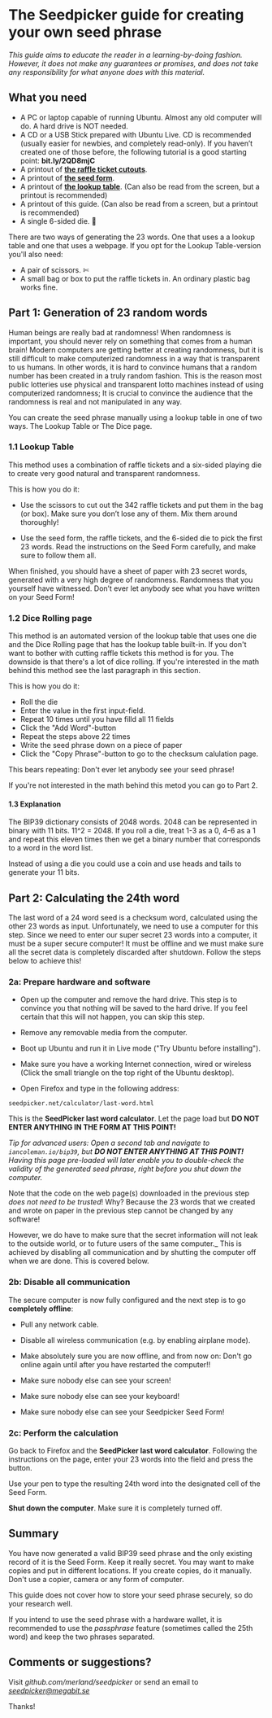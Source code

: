 # The Seedpicker guide for creating your own seed phrase

_This guide aims to educate the reader in a learning-by-doing
fashion. However, it does not make any guarantees or promises, and does
not take any responsibility for what anyone does with this material._

## What you need

* A PC or laptop capable of running Ubuntu. Almost any old computer will
  do. A hard drive is NOT needed.
* A CD or a USB Stick prepared with Ubuntu Live. CD is recommended
(usually easier for newbies, and completely read-only). If you haven’t
created one of those before, the following tutorial is a good starting
point: **bit.ly/2QD8mjC**
* A printout of **[the raffle ticket cutouts](SeedPicker_Ticket_Cutouts.pdf)**.
* A printout of **[the seed form](SeedPicker_Seed_Form.pdf)**.
* A printout of **[the lookup table](SeedPicker_Lookup_Table.pdf)**.
(Can also be read from the screen, but a printout is recommended)
* A printout of this guide. (Can also be read from a screen, but a
  printout is recommended)
* A single 6-sided die. 🎲

There are two ways of generating the 23 words. One that uses a a lookup
table and one that uses a webpage.  If you opt for the Lookup
Table-version you'll also need: 

* A pair of scissors. ✄ 
* A small bag or box to put the raffle tickets in. An ordinary plastic
bag works fine.

## Part 1: Generation of 23 random words
Human beings are really bad at randomness! When randomness is important,
you should never rely on something that comes from a human brain!
Modern computers are getting better at creating randomness, but it is
still difficult to make computerized randomness in a way that is
transparent to us humans. In other words, it is hard to convince humans
that a random number has been created in a truly random fashion. This is
the reason most public lotteries use physical and transparent lotto
machines instead of using computerized randomness; It is crucial to
convince the audience that the randomness is real and not manipulated in
any way.

You can create the seed phrase manually using a lookup table in one of
two ways. The Lookup Table or The Dice page.

### 1.1 Lookup Table

This method uses a combination of raffle tickets and a six-sided playing
die to create very good natural and transparent randomness.

This is how you do it: 

* Use the scissors to cut out the 342 raffle tickets and put them in the
bag (or box). Make sure you don’t lose any of them. Mix them around
thoroughly!

* Use the seed form, the raffle tickets, and the 6-sided die to pick the
first 23 words. Read the instructions on the Seed Form carefully, and
make sure to follow them all.

When finished, you should have a sheet of paper with 23 secret words,
generated with a very high degree of randomness.  Randomness that you
yourself have witnessed. Don’t ever let anybody see what you have
written on your Seed Form!

### 1.2 Dice Rolling page

This method is an automated version of the lookup table that uses one
die and the Dice Rolling page that has the lookup table built-in. If you
don't want to bother with cutting raffle tickets this method is for you. 
The downside is that there's a lot of dice rolling. If you're interested
in the math behind this method see the last paragraph in this section.

This is how you do it:

* Roll the die
* Enter the value in the first input-field.
* Repeat 10 times until you have filld all 11 fields
* Click the "Add Word"-button
* Repeat the steps above 22 times
* Write the seed phrase down on a piece of paper
* Click the "Copy Phrase"-button to go to the checksum calulation page. 

This bears repeating: Don't ever let anybody see your seed phrase!

If you're not interested in the math behind this metod you can go to
Part 2.

#### 1.3 Explanation
The BIP39 dictionary consists of 2048 words. 2048 can be represented
in binary with 11 bits. 11^2 = 2048. If you roll a die, treat 1-3 
as a 0, 4-6 as a 1 and repeat this eleven times then we get a binary
number that corresponds to a word in the word list.

Instead of using a die you could use a coin and use heads and tails
to generate your 11 bits.  

## Part 2: Calculating the 24th word

The last word of a 24 word seed is a checksum word, calculated using the
other 23 words as input. Unfortunately, we need to use a computer for
this step. Since we need to enter our super secret 23 words into a
computer, it must be a super secure computer! It must be offline and we
must make sure all the secret data is completely discarded after
shutdown.  Follow the steps below to achieve this!


### 2a: Prepare hardware and software 

* Open up the computer and remove the hard drive. This step is to
convince you that nothing will be saved to the hard drive. If you feel
certain that this will not happen, you can skip this step.

* Remove any removable media from the computer.

* Boot up Ubuntu and run it in Live mode ("Try Ubuntu before
  installing").

* Make sure you have a working Internet connection, wired or wireless
(Click the small triangle on the top right of the Ubuntu desktop).

* Open Firefox and type in the following address:

```seedpicker.net/calculator/last-word.html```

This is the **SeedPicker last word calculator**. Let the page load but
**DO NOT ENTER ANYTHING IN THE FORM AT THIS POINT!**

*Tip for advanced users: Open a second tab and navigate to
```iancoleman.io/bip39```, but **DO NOT ENTER ANYTHING AT THIS POINT!**
Having this page pre-loaded will later enable you to double-check the
validity of the generated seed phrase, right before you shut down the
computer.*

Note that the code on the web page(s) downloaded in the previous step
_does not need to be trusted_!  Why? Because the 23 words that we
created and wrote on paper in the previous step cannot be changed by any
software!

However, we do have to make sure that the secret information will not
leak to the outside world, or to future users of the same computer._
This is achieved by disabling all communication and by shutting the
computer off when we are done.  This is covered below.

### 2b: Disable all communication
The secure computer is now fully configured and the next step is to go
**completely offline**:

* Pull any network cable.

* Disable all wireless communication (e.g. by enabling airplane mode).
* Make absolutely sure you are now offline, and from now on: Don't go
online again until after you have restarted the computer!!
* Make sure nobody else can see your screen!
* Make sure nobody else can see your keyboard!
* Make sure nobody else can see your Seedpicker Seed Form!

### 2c: Perform the calculation 

Go back to Firefox and the **SeedPicker last word
calculator**. Following the instructions on the page, enter your 23
words into the field and press the button.

Use your pen to type the resulting 24th word into the designated cell of
the Seed Form.

**Shut down the computer**. Make sure it is completely turned off.  

## Summary

You have now generated a valid BIP39 seed phrase and the only existing
record of it is the Seed Form. Keep it really secret. You may want to
make copies and put in different locations. If you create copies, do it
manually. Don't use a copier, camera or any form of computer.

This guide does not cover how to store your seed phrase securely, so do
your research well.

If you intend to use the seed phrase with a hardware wallet, it is
recommended to use the *passphrase* feature (sometimes called the 25th
word) and keep the two phrases separated.

## Comments or suggestions?
Visit *github.com/merland/seedpicker* or send an email to
*seedpicker@megabit.se*

Thanks!

  
